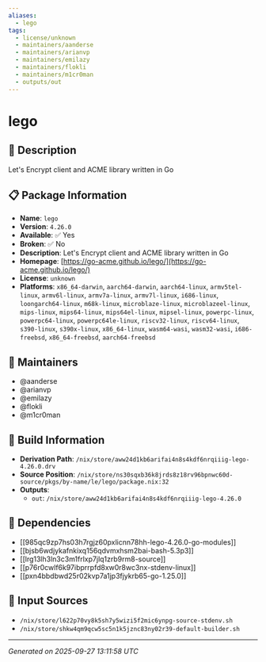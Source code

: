 ```yaml
---
aliases:
  - lego
tags:
  - license/unknown
  - maintainers/aanderse
  - maintainers/arianvp
  - maintainers/emilazy
  - maintainers/flokli
  - maintainers/m1cr0man
  - outputs/out
---
```


# lego

## 📝 Description

Let's Encrypt client and ACME library written in Go

## 📋 Package Information

- **Name**: `lego`
- **Version**: `4.26.0`
- **Available**: ✅ Yes
- **Broken**: ✅ No
- **Description**: Let's Encrypt client and ACME library written in Go
- **Homepage**: [https://go-acme.github.io/lego/](https://go-acme.github.io/lego/)
- **License**: `unknown`
- **Platforms**: `x86_64-darwin`, `aarch64-darwin`, `aarch64-linux`, `armv5tel-linux`, `armv6l-linux`, `armv7a-linux`, `armv7l-linux`, `i686-linux`, `loongarch64-linux`, `m68k-linux`, `microblaze-linux`, `microblazeel-linux`, `mips-linux`, `mips64-linux`, `mips64el-linux`, `mipsel-linux`, `powerpc-linux`, `powerpc64-linux`, `powerpc64le-linux`, `riscv32-linux`, `riscv64-linux`, `s390-linux`, `s390x-linux`, `x86_64-linux`, `wasm64-wasi`, `wasm32-wasi`, `i686-freebsd`, `x86_64-freebsd`, `aarch64-freebsd`
## 👥 Maintainers

- @aanderse
- @arianvp
- @emilazy
- @flokli
- @m1cr0man


## 🔧 Build Information

- **Derivation Path**: `/nix/store/aww24d1kb6arifai4n8s4kdf6nrqiiig-lego-4.26.0.drv`
- **Source Position**: `/nix/store/ns30sqxb36k8jrds8z18rv96bpnwc60d-source/pkgs/by-name/le/lego/package.nix:32`
- **Outputs**:
  - `out`:  `/nix/store/aww24d1kb6arifai4n8s4kdf6nrqiiig-lego-4.26.0`

## 🔗 Dependencies

- [[985qc9zp7hs03h7rgjz60pxlicnn78hh-lego-4.26.0-go-modules]]
- [[bjsb6wdjykafnkixq156qdvmxhsm2bai-bash-5.3p3]]
- [[lrg13lh3ln3c3m1frlxp7jlq1zrb9rm8-source]]
- [[p76r0cwlf6k97ibprrpfd8xw0r8wc3nx-stdenv-linux]]
- [[pxn4bbdbwd25r02kvp7a1jp3fjykrb65-go-1.25.0]]

## 📁 Input Sources

- `/nix/store/l622p70vy8k5sh7y5wizi5f2mic6ynpg-source-stdenv.sh`
- `/nix/store/shkw4qm9qcw5sc5n1k5jznc83ny02r39-default-builder.sh`

---
*Generated on 2025-09-27 13:11:58 UTC*

